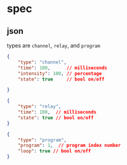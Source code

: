 # spec

## json

types are `channel`, `relay`, and `program`

```json
{
    "type": "channel",
    "time": 100,      // milliseconds
    "intensity": 100, // percentage
    "state": true     // bool on/off

}
```
```json
{
    "type": "relay",
    "time": 100,  // milliseconds
    "state": true // bool on/off
}
```
```json
{
    "type": "program",
    "program": 1,  // program index number 
    "loop": true // bool on/off
}
```